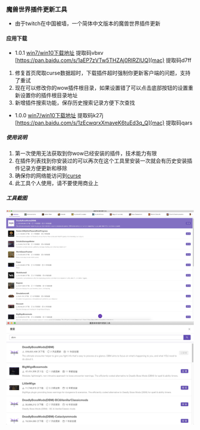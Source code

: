 ### 魔兽世界插件更新工具

- 由于twitch在中国被墙，一个简体中文版本的魔兽世界插件更新

#### 应用下载

* 1.0.1 [win7/win10下载地址](https://pan.baidu.com/s/1GkRcJi6Gipj3hAy3m8YICA) 提取码vbxv [https://pan.baidu.com/s/1aEP7zVTw5THZAj0RIRZlUQ](mac) 提取码d7ff
 1. 修复首页爬取curse数据超时，下载插件超时强制你更新客户端的问题，支持了重试
 2. 现在可以修改你的wow插件根目录，如果设置错了可以点击底部按钮的设置重新设置你的插件根目录地址
 3. 新增插件搜索功能，保存历史搜索记录方便下次查找

* 1.0.0 [win7/win10下载地址](https://pan.baidu.com/s/1l7Hl6oz6jVd4grA3xsnJHQ) 提取码k27j [https://pan.baidu.com/s/1zEcwqrxXmaveK6tuEd3q_Q](mac) 提取码qars

##### 使用说明

1. 第一次使用无法获取到你wow已经安装的插件，技术能力有限
2. 在插件列表找到你安装过的可以再次在这个工具里安装一次就会有历史安装插件记录方便更新和移除
3. 确保你的网络能访问到[curse](https://www.curseforge.com/wow/addons)
4. 此工具个人使用，请不要使用商业上


##### 工具截图

![](./screenImg/1.png)
![](./screenImg/2.png)
